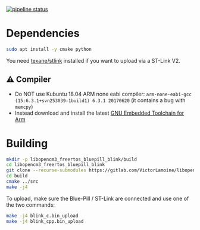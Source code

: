 [![pipeline status](https://gitlab.com/VictorLamoine/libopencm3_freertos_bluepill_blink/badges/master/pipeline.svg)](https://gitlab.com/VictorLamoine/libopencm3_freertos_bluepill_blink/commits/master)

# Dependencies
```bash
sudo apt install -y cmake python
```

You need [texane/stlink](https://github.com/texane/stlink/) installed if you want to upload via a ST-Link V2.

## :warning: Compiler
- Do NOT use Kubuntu 18.04 ARM none eabi compiler: `arm-none-eabi-gcc (15:6.3.1+svn253039-1build1) 6.3.1 20170620` (it contains a bug with `memcpy`)
- Instead download and install the latest [GNU Embedded Toolchain for Arm](https://developer.arm.com/open-source/gnu-toolchain/gnu-rm/downloads)

# Building
```bash
mkdir -p libopencm3_freertos_bluepill_blink/build
cd libopencm3_freertos_bluepill_blink
git clone --recurse-submodules https://gitlab.com/VictorLamoine/libopencm3_freertos_bluepill_blink.git src
cd build
cmake ../src
make -j4
```

To upload, make sure the Blue-Pill / ST-Link are connected and use one of the two commands:
```bash
make -j4 blink_c.bin_upload
make -j4 blink_cpp.bin_upload
```
